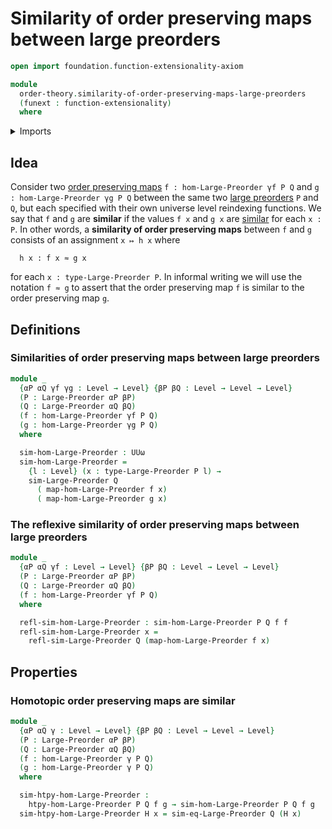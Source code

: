 # Similarity of order preserving maps between large preorders

```agda
open import foundation.function-extensionality-axiom

module
  order-theory.similarity-of-order-preserving-maps-large-preorders
  (funext : function-extensionality)
  where
```

<details><summary>Imports</summary>

```agda
open import foundation.cartesian-product-types funext
open import foundation.universe-levels

open import order-theory.large-preorders funext
open import order-theory.order-preserving-maps-large-preorders funext
open import order-theory.similarity-of-elements-large-preorders funext
```

</details>

## Idea

Consider two
[order preserving maps](order-theory.order-preserving-maps-large-preorders.md)
`f : hom-Large-Preorder γf P Q` and `g : hom-Large-Preorder γg P Q` between the
same two [large preorders](order-theory.large-preorders.md) `P` and `Q`, but
each specified with their own universe level reindexing functions. We say that
`f` and `g` are **similar** if the values `f x` and `g x` are
[similar](order-theory.similarity-of-elements-large-preorders.md) for each
`x : P`. In other words, a **similarity of order preserving maps** between `f`
and `g` consists of an assignment `x ↦ h x` where

```text
  h x : f x ≈ g x
```

for each `x : type-Large-Preorder P`. In informal writing we will use the
notation `f ≈ g` to assert that the order preserving map `f` is similar to the
order preserving map `g`.

## Definitions

### Similarities of order preserving maps between large preorders

```agda
module _
  {αP αQ γf γg : Level → Level} {βP βQ : Level → Level → Level}
  (P : Large-Preorder αP βP)
  (Q : Large-Preorder αQ βQ)
  (f : hom-Large-Preorder γf P Q)
  (g : hom-Large-Preorder γg P Q)
  where

  sim-hom-Large-Preorder : UUω
  sim-hom-Large-Preorder =
    {l : Level} (x : type-Large-Preorder P l) →
    sim-Large-Preorder Q
      ( map-hom-Large-Preorder f x)
      ( map-hom-Large-Preorder g x)
```

### The reflexive similarity of order preserving maps between large preorders

```agda
module _
  {αP αQ γf : Level → Level} {βP βQ : Level → Level → Level}
  (P : Large-Preorder αP βP)
  (Q : Large-Preorder αQ βQ)
  (f : hom-Large-Preorder γf P Q)
  where

  refl-sim-hom-Large-Preorder : sim-hom-Large-Preorder P Q f f
  refl-sim-hom-Large-Preorder x =
    refl-sim-Large-Preorder Q (map-hom-Large-Preorder f x)
```

## Properties

### Homotopic order preserving maps are similar

```agda
module _
  {αP αQ γ : Level → Level} {βP βQ : Level → Level → Level}
  (P : Large-Preorder αP βP)
  (Q : Large-Preorder αQ βQ)
  (f : hom-Large-Preorder γ P Q)
  (g : hom-Large-Preorder γ P Q)
  where

  sim-htpy-hom-Large-Preorder :
    htpy-hom-Large-Preorder P Q f g → sim-hom-Large-Preorder P Q f g
  sim-htpy-hom-Large-Preorder H x = sim-eq-Large-Preorder Q (H x)
```
